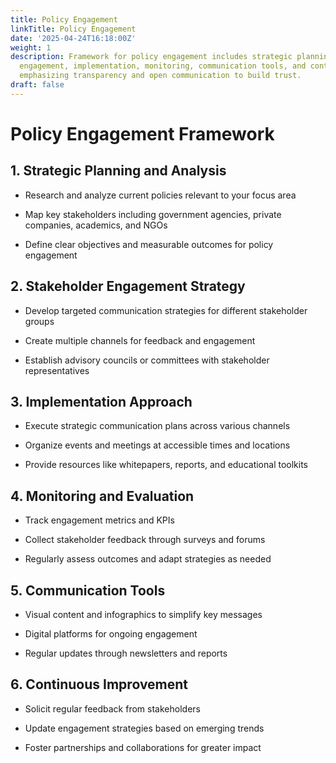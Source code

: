```yaml
---
title: Policy Engagement
linkTitle: Policy Engagement
date: '2025-04-24T16:18:00Z'
weight: 1
description: Framework for policy engagement includes strategic planning, stakeholder
  engagement, implementation, monitoring, communication tools, and continuous improvement,
  emphasizing transparency and open communication to build trust.
draft: false
---
```



# Policy Engagement Framework

## 1. Strategic Planning and Analysis

- Research and analyze current policies relevant to your focus area

- Map key stakeholders including government agencies, private companies, academics, and NGOs

- Define clear objectives and measurable outcomes for policy engagement

## 2. Stakeholder Engagement Strategy

- Develop targeted communication strategies for different stakeholder groups

- Create multiple channels for feedback and engagement

- Establish advisory councils or committees with stakeholder representatives

## 3. Implementation Approach

- Execute strategic communication plans across various channels

- Organize events and meetings at accessible times and locations

- Provide resources like whitepapers, reports, and educational toolkits

## 4. Monitoring and Evaluation

- Track engagement metrics and KPIs

- Collect stakeholder feedback through surveys and forums

- Regularly assess outcomes and adapt strategies as needed

## 5. Communication Tools

- Visual content and infographics to simplify key messages

- Digital platforms for ongoing engagement

- Regular updates through newsletters and reports

## 6. Continuous Improvement

- Solicit regular feedback from stakeholders

- Update engagement strategies based on emerging trends

- Foster partnerships and collaborations for greater impact

<!-- Unsupported block type: callout -->